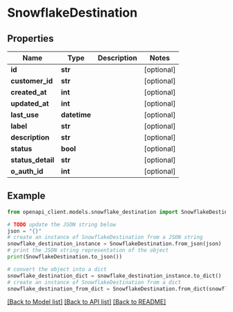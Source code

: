 # SnowflakeDestination


## Properties

Name | Type | Description | Notes
------------ | ------------- | ------------- | -------------
**id** | **str** |  | [optional] 
**customer_id** | **str** |  | [optional] 
**created_at** | **int** |  | [optional] 
**updated_at** | **int** |  | [optional] 
**last_use** | **datetime** |  | [optional] 
**label** | **str** |  | [optional] 
**description** | **str** |  | [optional] 
**status** | **bool** |  | [optional] 
**status_detail** | **str** |  | [optional] 
**o_auth_id** | **int** |  | [optional] 

## Example

```python
from openapi_client.models.snowflake_destination import SnowflakeDestination

# TODO update the JSON string below
json = "{}"
# create an instance of SnowflakeDestination from a JSON string
snowflake_destination_instance = SnowflakeDestination.from_json(json)
# print the JSON string representation of the object
print(SnowflakeDestination.to_json())

# convert the object into a dict
snowflake_destination_dict = snowflake_destination_instance.to_dict()
# create an instance of SnowflakeDestination from a dict
snowflake_destination_from_dict = SnowflakeDestination.from_dict(snowflake_destination_dict)
```
[[Back to Model list]](../README.md#documentation-for-models) [[Back to API list]](../README.md#documentation-for-api-endpoints) [[Back to README]](../README.md)


